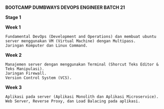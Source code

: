 **BOOTCAMP DUMBWAYS DEVOPS ENGINEER BATCH 21**

**Stage 1**

**Week 1**
```
Fundamental DevOps (Development and Operations) dan membuat ubuntu server menggunakan VM (Virtual Machine) dengan Multipass.
Jaringan Komputer dan Linux Command.
```

**Week 2**
```
Manajemen server dengan menggunakan Terminal (Shorcut Teks Editor & Teks Manipulasi).
Jaringan Firewall.
Version Control System (VCS).
```

**Week 3**
```
Aplikasi pada server (Aplikasi Monolith dan Aplikasi Microservice).
Web Server, Reverse Proxy, dan Load Balacing pada aplikasi.
```
